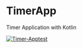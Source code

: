 # TimerApp
Timer Application with Kotlin


<a href="https://ibb.co/PD8TZWM"><img src="https://i.ibb.co/2ZB87MS/Timer-Apptest.png" alt="Timer-Apptest" border="0"></a>
